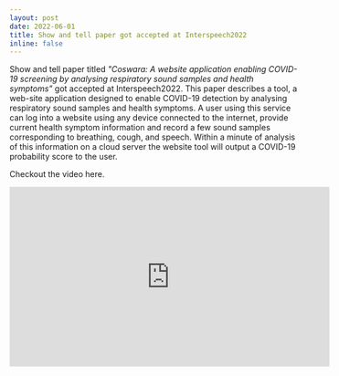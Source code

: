 ```yaml
---
layout: post
date: 2022-06-01
title: Show and tell paper got accepted at Interspeech2022
inline: false
---
```

Show and tell paper titled *"Coswara: A website application enabling COVID-19 screening by analysing respiratory sound samples and health symptoms"* got accepted at Interspeech2022. This paper describes a tool, a web-site application designed to enable COVID-19 detection by
analysing respiratory sound samples and health symptoms. A
user using this service can log into a website using any device
connected to the internet, provide current health symptom information and record a few sound samples corresponding
to breathing, cough, and speech. Within a minute of analysis of
this information on a cloud server the website tool will output
a COVID-19 probability score to the user.  

Checkout the video here.

<iframe width="560" height="315" src="https://www.youtube.com/embed/9CltKLE_HIs" title="YouTube video player" frameborder="0" allow="accelerometer; autoplay; clipboard-write; encrypted-media; gyroscope; picture-in-picture" allowfullscreen></iframe>